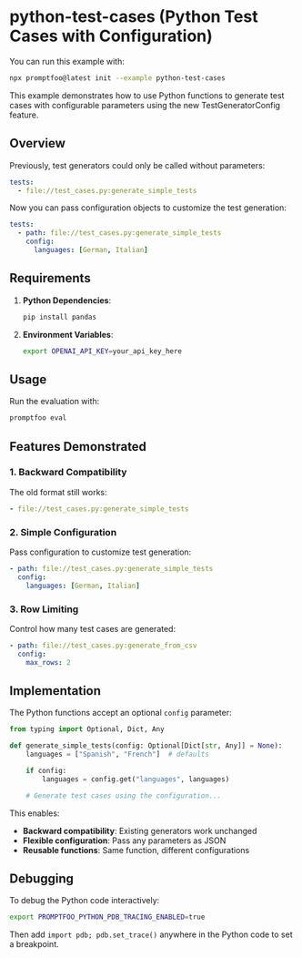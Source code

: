 # python-test-cases (Python Test Cases with Configuration)

You can run this example with:

```bash
npx promptfoo@latest init --example python-test-cases
```

This example demonstrates how to use Python functions to generate test cases with configurable parameters using the new TestGeneratorConfig feature.

## Overview

Previously, test generators could only be called without parameters:

```yaml
tests:
  - file://test_cases.py:generate_simple_tests
```

Now you can pass configuration objects to customize the test generation:

```yaml
tests:
  - path: file://test_cases.py:generate_simple_tests
    config:
      languages: [German, Italian]
```

## Requirements

1. **Python Dependencies**:

   ```bash
   pip install pandas
   ```

2. **Environment Variables**:
   ```bash
   export OPENAI_API_KEY=your_api_key_here
   ```

## Usage

Run the evaluation with:

```bash
promptfoo eval
```

## Features Demonstrated

### 1. Backward Compatibility

The old format still works:

```yaml
- file://test_cases.py:generate_simple_tests
```

### 2. Simple Configuration

Pass configuration to customize test generation:

```yaml
- path: file://test_cases.py:generate_simple_tests
  config:
    languages: [German, Italian]
```

### 3. Row Limiting

Control how many test cases are generated:

```yaml
- path: file://test_cases.py:generate_from_csv
  config:
    max_rows: 2
```

## Implementation

The Python functions accept an optional `config` parameter:

```python
from typing import Optional, Dict, Any

def generate_simple_tests(config: Optional[Dict[str, Any]] = None):
    languages = ["Spanish", "French"]  # defaults

    if config:
        languages = config.get("languages", languages)

    # Generate test cases using the configuration...
```

This enables:

- **Backward compatibility**: Existing generators work unchanged
- **Flexible configuration**: Pass any parameters as JSON
- **Reusable functions**: Same function, different configurations

## Debugging

To debug the Python code interactively:

```bash
export PROMPTFOO_PYTHON_PDB_TRACING_ENABLED=true
```

Then add `import pdb; pdb.set_trace()` anywhere in the Python code to set a breakpoint.
